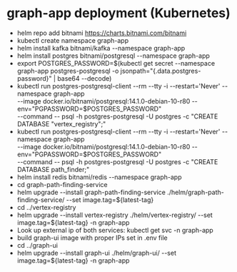 # graph-app deployment (Kubernetes)

- helm repo add bitnami https://charts.bitnami.com/bitnami
- kubectl create namespace graph-app
- helm install kafka bitnami/kafka --namespace graph-app
- helm install postgres bitnami/postgresql --namespace graph-app
- export POSTGRES_PASSWORD=$(kubectl get secret --namespace graph-app postgres-postgresql -o jsonpath="{.data.postgres-password}" | base64 --decode)
- kubectl run postgres-postgresql-client --rm --tty -i --restart='Never' --namespace graph-app  
  --image docker.io/bitnami/postgresql:14.1.0-debian-10-r80 --env="PGPASSWORD=$POSTGRES_PASSWORD"  
  --command -- psql -h postgres-postgresql -U postgres -c "CREATE DATABASE \"vertex_registry\";"
- kubectl run postgres-postgresql-client --rm --tty -i --restart='Never' --namespace graph-app \
  --image docker.io/bitnami/postgresql:14.1.0-debian-10-r80 --env="PGPASSWORD=$POSTGRES_PASSWORD" \
  --command -- psql -h postgres-postgresql -U postgres -c "CREATE DATABASE path_finder;"
- helm install redis bitnami/redis --namespace graph-app
- cd graph-path-finding-service
- helm upgrade --install graph-path-finding-service ./helm/graph-path-finding-service/ --set image.tag=${latest-tag}
- cd ../vertex-registry
- helm upgrade --install vertex-registry ./helm/vertex-registry/ --set image.tag=${latest-tag} -n graph-app
- Look up external ip of both services: kubectl get svc -n graph-app
- build graph-ui image with proper IPs set in .env file
- cd ../graph-ui
- helm upgrade --install graph-ui ./helm/graph-ui/ --set image.tag=${latest-tag} -n graph-app
